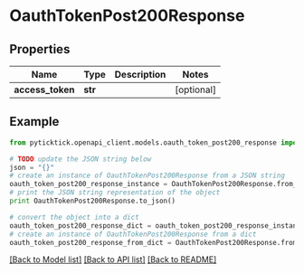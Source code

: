 # OauthTokenPost200Response


## Properties
Name | Type | Description | Notes
------------ | ------------- | ------------- | -------------
**access_token** | **str** |  | [optional] 

## Example

```python
from pyticktick.openapi_client.models.oauth_token_post200_response import OauthTokenPost200Response

# TODO update the JSON string below
json = "{}"
# create an instance of OauthTokenPost200Response from a JSON string
oauth_token_post200_response_instance = OauthTokenPost200Response.from_json(json)
# print the JSON string representation of the object
print OauthTokenPost200Response.to_json()

# convert the object into a dict
oauth_token_post200_response_dict = oauth_token_post200_response_instance.to_dict()
# create an instance of OauthTokenPost200Response from a dict
oauth_token_post200_response_from_dict = OauthTokenPost200Response.from_dict(oauth_token_post200_response_dict)
```
[[Back to Model list]](../README.md#documentation-for-models) [[Back to API list]](../README.md#documentation-for-api-endpoints) [[Back to README]](../README.md)


